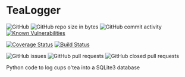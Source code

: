 # TeaLogger
![GitHub](https://img.shields.io/github/license/adamrees89/TeaLogger.svg)
![GitHub repo size in bytes](https://img.shields.io/github/repo-size/adamrees89/TeaLogger.svg)
![GitHub commit activity](https://img.shields.io/github/commit-activity/w/adamrees89/TeaLogger.svg)
[![Known Vulnerabilities](https://snyk.io/test/github/adamrees89/TeaLogger/badge.svg?targetFile=requirements.txt)](https://snyk.io/test/github/adamrees89/TeaLogger?targetFile=requirements.txt)

[![Coverage Status](https://coveralls.io/repos/github/adamrees89/TeaLogger/badge.svg?branch=master)](https://coveralls.io/github/adamrees89/TeaLogger?branch=master)
[![Build Status](https://travis-ci.org/adamrees89/TeaLogger.svg?branch=master)](https://travis-ci.org/adamrees89/TeaLogger)

![GitHub issues](https://img.shields.io/github/issues/adamrees89/TeaLogger.svg)
![GitHub pull requests](https://img.shields.io/github/issues-pr/adamrees89/TeaLogger.svg)
![GitHub closed pull requests](https://img.shields.io/github/issues-pr-closed/adamrees89/TeaLogger.svg)

Python code to log cups o'tea into a SQLite3 database
